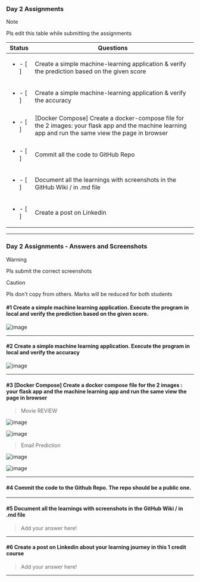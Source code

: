### Day 2 Assignments

> [!NOTE]
> Pls edit this table while submitting the assignments

| Status         | Questions     | 
|----------------|---------------|
| <ul><li>- [ ] </li></ul> | Create a simple machine-learning application & verify the prediction based on the given score |
| <ul><li>- [ ] </li></ul> | Create a simple machine-learning application & verify the accuracy |
| <ul><li>- [ ] </li></ul> | [Docker Compose] Create a docker-compose file for the 2 images: your flask app and the machine learning app and run the same view the page in browser |
| <ul><li>- [ ] </li></ul> | Commit all the code to GitHub Repo |
| <ul><li>- [ ] </li></ul> | Document all the learnings with screenshots in the GitHub Wiki / in .md file |
| <ul><li>- [ ] </li></ul> | Create a post on Linkedin  |

***

### Day 2 Assignments - Answers and Screenshots

> [!WARNING]
> Pls submit the correct screenshots

> [!CAUTION]
> Pls don't copy from others. Marks will be reduced for both students

#### #1 Create a simple machine learning application. Execute the program in local and verify the prediction based on the given score. 

![image](https://github.com/user-attachments/assets/5b57e173-4901-4597-9e1d-c4682552e47f)


***

#### #2 Create a simple machine learning application. Execute the program in local and verify the accuracy

![image](https://github.com/user-attachments/assets/177f0cd4-2441-4d4f-876c-4aa499ba0278)

***

#### #3 [Docker Compose] Create a docker compose file for the 2 images : your flask app and the machine learning app and run the same view the page in browser

> Movie REVIEW

![image](https://github.com/user-attachments/assets/fbb0d293-782c-491b-9bec-1eaebf89a82a)

![image](https://github.com/user-attachments/assets/5c0ece0c-1da6-4f0e-9aeb-9dc03d9eaeb1)

> Email Prediction 

![image](https://github.com/user-attachments/assets/4e4f1d0a-22e0-4133-b6b3-406590fa56a7)

![image](https://github.com/user-attachments/assets/4d5fcf51-61b2-4790-ba93-a2fd96e1f612)


***

#### #4 Commit the code to the Github Repo. The repo should be a public one. 


***

#### #5 Document all the learnings with screenshots in the GitHub Wiki / in .md file
> Add your answer here!

***

#### #6 Create a post on Linkedin about your learning journey in this 1 credit course
> Add your answer here!

***
